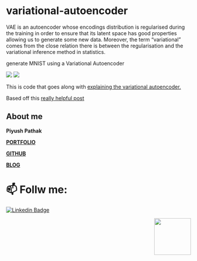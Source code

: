 # variational-autoencoder
VAE is an autoencoder whose encodings distribution is regularised during the training in order to ensure that its latent space has good properties allowing us to generate some new data. Moreover, the term “variational” comes from the close relation there is between the regularisation and the variational inference method in statistics.

generate MNIST using a Variational Autoencoder

![](http://kvfrans.com/content/images/2016/08/mnist.jpg)
![](http://kvfrans.com/content/images/2016/08/vae.jpg)

This is code that goes along with [explaining the variational autoencoder.](http://kvfrans.com/variational-autoencoders-explained/)

Based off this [really helpful post](https://jmetzen.github.io/2015-11-27/vae.html)

## About me

**Piyush Pathak**

[**PORTFOLIO**](https://anirudhrapathak3.wixsite.com/piyush)

[**GITHUB**](https://github.com/piyushpathak03)

[**BLOG**](https://medium.com/@piyushpathak03)


# 📫 Follw me: 

[![Linkedin Badge](https://img.shields.io/badge/-PiyushPathak-blue?style=flat-square&logo=Linkedin&logoColor=white&link=https://www.linkedin.com/in/piyushpathak03/)](https://www.linkedin.com/in/piyushpathak03/)

<p  align="right"><img height="100" src = "https://media.giphy.com/media/l3URDstnIjBNY7rwLB/giphy.gif"></p>

